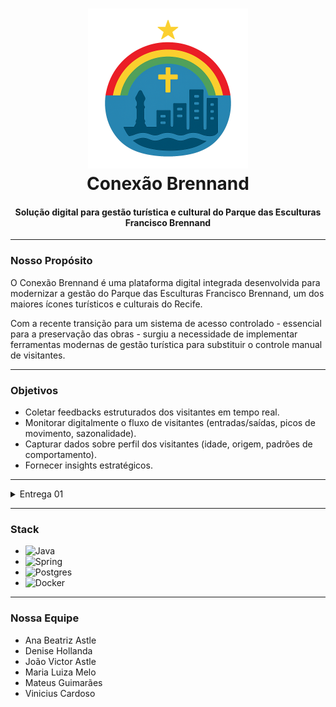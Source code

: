 <h1 align="center">
  <img src="./imgs/logo-conexao-brennand.png" alt="Logo Conexao Brennand" width="256">
  <br>
  Conexão Brennand
  <br>
</h1>

<h4 align="center"> Solução digital para gestão turística e cultural do Parque das Esculturas Francisco Brennand</h4>

___

### Nosso Propósito
O Conexão Brennand é uma plataforma digital integrada desenvolvida para modernizar a gestão do Parque das Esculturas
Francisco Brennand, um dos maiores ícones turísticos e culturais do Recife.

Com a recente transição para um sistema de acesso controlado - essencial para a preservação das obras - surgiu a 
necessidade de implementar ferramentas modernas de gestão turística para substituir o controle manual de visitantes.

___

### Objetivos
- Coletar feedbacks estruturados dos visitantes em tempo real.
- Monitorar digitalmente o fluxo de visitantes (entradas/saídas, picos de movimento, sazonalidade).
- Capturar dados sobre perfil dos visitantes (idade, origem, padrões de comportamento).
- Fornecer insights estratégicos.

___

<details>
<summary>Entrega 01</summary>
- [Histórias](https://docs.google.com/document/d/1mw2Fn3mDez4JXTWPMTDLrQdW0luBjPhAeknhJ1G6Cxg/edit?usp=sharing)
- [Protótipo Lo-Fi](https://www.relume.io/app/project/P2458704_MlmAruUQVw1XfQFeAHkPaG0J7zqlO1hUL94wSCKeIYQ#mode=design)
- [Screencast]()

</details>

___

### Stack
- ![Java](https://img.shields.io/badge/java-%23ED8B00.svg?style=for-the-badge&logo=openjdk&logoColor=white)
- ![Spring](https://img.shields.io/badge/spring-%236DB33F.svg?style=for-the-badge&logo=spring&logoColor=white)
- ![Postgres](https://img.shields.io/badge/postgres-%23316192.svg?style=for-the-badge&logo=postgresql&logoColor=white)
- ![Docker](https://img.shields.io/badge/docker-%230db7ed.svg?style=for-the-badge&logo=docker&logoColor=white)

___

### Nossa Equipe
- Ana Beatriz Astle
- Denise Hollanda
- João Victor Astle
- Maria Luiza Melo
- Mateus Guimarães
- Vinicius Cardoso


